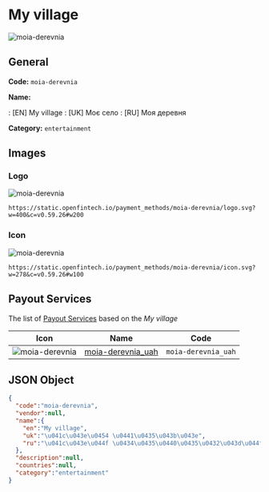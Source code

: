 
# My village 
![moia-derevnia](https://static.openfintech.io/payment_methods/moia-derevnia/logo.svg?w=400&c=v0.59.26#w200)  

## General 
**Code:** `moia-derevnia` 
 
**Name:** 
 
:	[EN] My village 
:	[UK] Моє село 
:	[RU] Моя деревня 
 
**Category:** `entertainment` 
 

## Images 

### Logo 
![moia-derevnia](https://static.openfintech.io/payment_methods/moia-derevnia/logo.svg?w=400&c=v0.59.26#w200)  

```
https://static.openfintech.io/payment_methods/moia-derevnia/logo.svg?w=400&c=v0.59.26#w200
```  

### Icon 
![moia-derevnia](https://static.openfintech.io/payment_methods/moia-derevnia/icon.svg?w=278&c=v0.59.26#w100)  

```
https://static.openfintech.io/payment_methods/moia-derevnia/icon.svg?w=278&c=v0.59.26#w100
```  

## Payout Services 
 
The list of [Payout Services](/payout-services/) based on the _My village_ 

|Icon|Name|Code| 
|:---:|:---:|:---:| 
|![moia-derevnia](https://static.openfintech.io/payout_methods/moia-derevnia/icon.svg?w=278&c=v0.59.26#w40) |[moia-derevnia_uah](/payout-services/moia-derevnia_uah/)|`moia-derevnia_uah`| 
 

## JSON Object 

```json
{
  "code":"moia-derevnia",
  "vendor":null,
  "name":{
    "en":"My village",
    "uk":"\u041c\u043e\u0454 \u0441\u0435\u043b\u043e",
    "ru":"\u041c\u043e\u044f \u0434\u0435\u0440\u0435\u0432\u043d\u044f"
  },
  "description":null,
  "countries":null,
  "category":"entertainment"
}
```  
